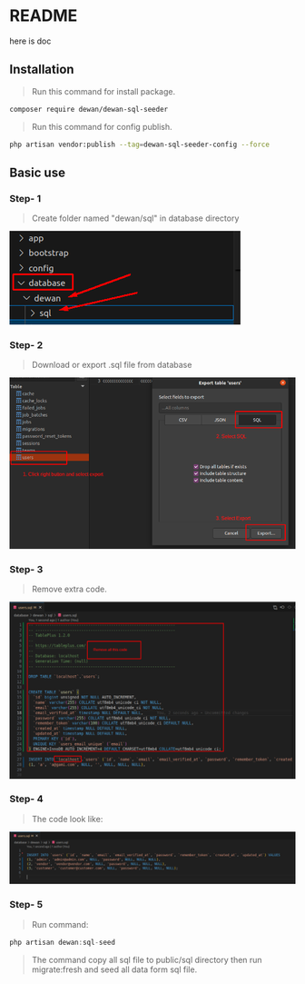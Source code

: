 # README

here is doc


## Installation

> Run this command for install package.

```bash
composer require dewan/dewan-sql-seeder
```

> Run this command for config publish.

```bash
php artisan vendor:publish --tag=dewan-sql-seeder-config --force
```

## Basic use

### Step- 1
> Create folder named "dewan/sql" in database directory 

![My Image](src/images/create_folder.png)

### Step- 2
> Download or export .sql file from database

![My Image](src/images/sql_export.png)


### Step- 3
> Remove extra code.

![My Image](src/images/remove_all_code.png)


### Step- 4
> The code look like:

![My Image](src/images/final_sql.png)


### Step- 5
> Run command:  

```javascript
php artisan dewan:sql-seed
```

> The command copy all sql file to public/sql directory then run migrate:fresh and seed all data form sql file.
